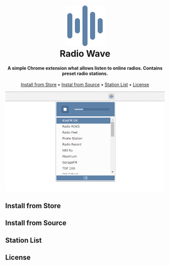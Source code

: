 <h1 align="center">
  <br>
    <img src="https://raw.githubusercontent.com/tryasko/files/master/RadioWaveExtension/2.0.0/icon-256.png" alt="Radio Wave" width="128">
  <br>
    Radio Wave
  <br>
</h1>

<h4 align="center">
  A simple Chrome extension what allows listen to online radios. Contains preset radio stations.
</h4>

<p align="center">
  <a href="#install-from-store">Install from Store</a> •
  <a href="#install-from-source">Instal from Source</a> •
  <a href="#station-list">Station List</a> •
  <a href="#license">License</a>
</p>

<p align="center">
  <img src="https://raw.githubusercontent.com/tryasko/files/master/RadioWaveExtension/2.0.0/rw-popup.png" alt="Radio Wave Popup">
</p>

## Install from Store

## Install from Source

## Station List

## License
